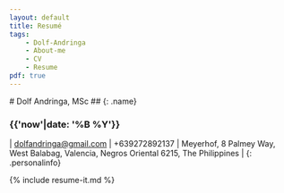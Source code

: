 ```yaml
---
layout: default
title: Resumé
tags:
    - Dolf-Andringa
    - About-me
    - CV
    - Resume
pdf: true
---
```

<section markdown="1" id="me">
# Dolf Andringa, MSc ##
{: .name}

<h3 class='date'>{{'now'|date: '%B %Y'}}</h3>


| dolfandringa@gmail.com | +639272892137 | Meyerhof, 8 Palmey Way, West Balabag, Valencia, Negros Oriental 6215, The Philippines |
{: .personalinfo}
</section>
{% include resume-it.md %}
